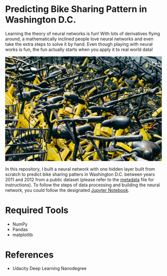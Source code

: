 # Predicting Bike Sharing Pattern in Washington D.C.

Learning the theory of neural networks is fun! With lots of derivatives flying around, a mathematically inclined people love neural networks and even take the extra steps to solve it by hand. Even though playing with neural works is fun, the fun actually starts when you apply it to real world data! 

![alt text](https://github.com/robaltan/predicting_bike_sharing_patterns/blob/main/assets/bikes.jpeg)


In this repository, I built a neural network with one hidden layer built from scratch to predict bike sharing patters in Washington D.C. between years 2011 and 2012 from a public dataset (please refer to the [metadata](https://github.com/robaltan/predicting_bike_sharing_patterns/blob/main/Bike-Sharing-Dataset/Readme.txt) file for instructions). To follow the steps of data processing and building the neural network, you could follow the designated [Jupyter Notebook](https://github.com/robaltan/predicting_bike_sharing_patterns/blob/main/neural_network_walkthrough.ipynb).



# Required Tools
* NumPy
* Pandas
* matplotlib

# References
* Udacity Deep Learning Nanodegree
